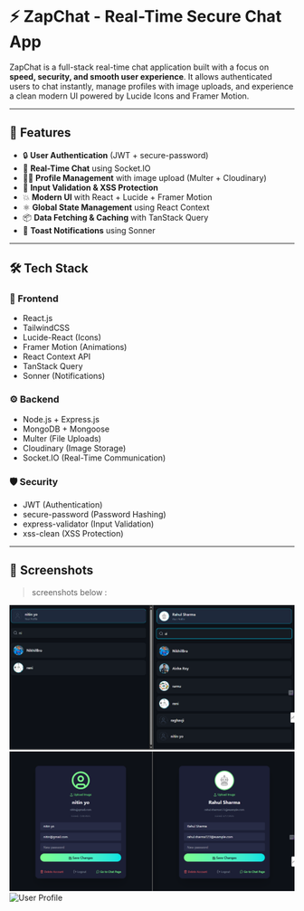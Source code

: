 # ⚡ ZapChat - Real-Time Secure Chat App

ZapChat is a full-stack real-time chat application built with a focus on **speed, security, and smooth user experience**. It allows authenticated users to chat instantly, manage profiles with image uploads, and experience a clean modern UI powered by Lucide Icons and Framer Motion.

---

## 🚀 Features

- 🔒 **User Authentication** (JWT + secure-password)
- 💬 **Real-Time Chat** using Socket.IO
- 🧑‍💻 **Profile Management** with image upload (Multer + Cloudinary)
- 🧼 **Input Validation & XSS Protection**
- 💥 **Modern UI** with React + Lucide + Framer Motion
- ⚛️ **Global State Management** using React Context
- 📦 **Data Fetching & Caching** with TanStack Query
- 🔔 **Toast Notifications** using Sonner

---

## 🛠️ Tech Stack

### 🧩 Frontend
- React.js
- TailwindCSS
- Lucide-React (Icons)
- Framer Motion (Animations)
- React Context API
- TanStack Query
- Sonner (Notifications)

### ⚙️ Backend
- Node.js + Express.js
- MongoDB + Mongoose
- Multer (File Uploads)
- Cloudinary (Image Storage)
- Socket.IO (Real-Time Communication)

### 🛡️ Security
- JWT (Authentication)
- secure-password (Password Hashing)
- express-validator (Input Validation)
- xss-clean (XSS Protection)

---

## 📸 Screenshots

> screenshots below :

![Login Page](https://github.com/100NikhilBro/real-time-chat-app/blob/master/Screenshot%202025-07-30%20072259.png)
![Chat Interface](https://github.com/100NikhilBro/real-time-chat-app/blob/master/Screenshot%202025-07-30%20072343.png)
![User Profile](./assets/profile.png)



